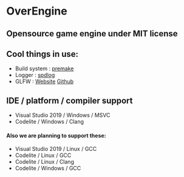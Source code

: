 # OverEngine
## Opensource game engine under MIT license


## Cool things in use:
* Build system : [premake](https://github.com/premake/premake-core)
* Logger : [spdlog](https://github.com/gabime/spdlog)
* GLFW : [Website](https://www.glfw.org/) [Github](https://github.com/glfw/GLFW)

## IDE / platform / compiler support
* Visual Studio 2019 / Windows / MSVC
* Codelite / Windows / Clang

#### Also we are planning to support these:

* Visual Studio 2019 / Linux / GCC
* Codelite / Linux / GCC
* Codelite / Linux / Clang
* Codelite / Windows / GCC
